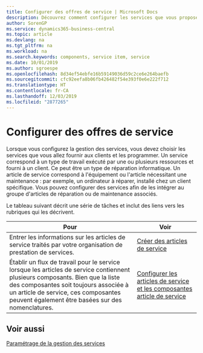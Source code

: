 ```yaml
---
title: Configurer des offres de service | Microsoft Docs
description: Découvrez comment configurer les services que vous proposez à vos clients.
author: SorenGP
ms.service: dynamics365-business-central
ms.topic: article
ms.devlang: na
ms.tgt_pltfrm: na
ms.workload: na
ms.search.keywords: components, service item, service
ms.date: 10/01/2019
ms.author: sgroespe
ms.openlocfilehash: 8d34ef54ebfe16b59149036d59c2ce6e264baefb
ms.sourcegitcommit: cfc92eefa8b06fb426482f54e393f0e6e222f712
ms.translationtype: HT
ms.contentlocale: fr-CA
ms.lasthandoff: 12/03/2019
ms.locfileid: "2877265"
---
```

# <a name="set-up-service-offerings"></a>Configurer des offres de service
Lorsque vous configurez la gestion des services, vous devez choisir les services que vous allez fournir aux clients et les programmer. Un service correspond à un type de travail exécuté par une ou plusieurs ressources et fourni à un client. Ce peut être un type de réparation informatique. Un article de service correspond à l'équipement ou l'article nécessitant une maintenance : par exemple, un ordinateur à réparer, installé chez un client spécifique. Vous pouvez configurer des services afin de les intégrer au groupe d'articles de réparation ou de maintenance associés.  
  
Le tableau suivant décrit une série de tâches et inclut des liens vers les rubriques qui les décrivent.  
  
|**Pour**|**Voir**|  
|------------|-------------|  
|Entrer les informations sur les articles de service traités par votre organisation de prestation de services.|[Créer des articles de service](service-how-to-create-service-items.md)|  
|Établir un flux de travail pour le service lorsque les articles de service contiennent plusieurs composants. Bien que la liste des composantes soit toujours associée à un article de service, ces composantes peuvent également être basées sur des nomenclatures.|[Configurer les articles de service et les composantes article de service](service-how-setup-service-items.md)|  
  
## <a name="see-also"></a>Voir aussi  
[Paramétrage de la gestion des services](service-setup-service.md)   